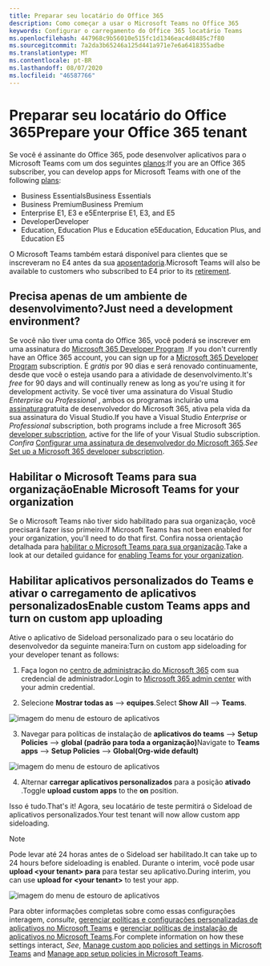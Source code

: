 ```yaml
---
title: Preparar seu locatário do Office 365
description: Como começar a usar o Microsoft Teams no Office 365
keywords: Configurar o carregamento do Office 365 locatário Teams
ms.openlocfilehash: 447968c9b56010e515fc1d1346eac4d8485c7f80
ms.sourcegitcommit: 7a2da3b65246a125d441a971e7e6a6418355adbe
ms.translationtype: MT
ms.contentlocale: pt-BR
ms.lasthandoff: 08/07/2020
ms.locfileid: "46587766"
---
```

# <a name="prepare-your-office-365-tenant"></a><span data-ttu-id="c81ea-104">Preparar seu locatário do Office 365</span><span class="sxs-lookup"><span data-stu-id="c81ea-104">Prepare your Office 365 tenant</span></span>

<span data-ttu-id="c81ea-105">Se você é assinante do Office 365, pode desenvolver aplicativos para o Microsoft Teams com um dos seguintes [planos](https://products.office.com/business/compare-more-office-365-for-business-plans):</span><span class="sxs-lookup"><span data-stu-id="c81ea-105">If you are an Office 365 subscriber, you can develop apps for Microsoft Teams with one of the following [plans](https://products.office.com/business/compare-more-office-365-for-business-plans):</span></span>

* <span data-ttu-id="c81ea-106">Business Essentials</span><span class="sxs-lookup"><span data-stu-id="c81ea-106">Business Essentials</span></span>
* <span data-ttu-id="c81ea-107">Business Premium</span><span class="sxs-lookup"><span data-stu-id="c81ea-107">Business Premium</span></span>
* <span data-ttu-id="c81ea-108">Enterprise E1, E3 e e5</span><span class="sxs-lookup"><span data-stu-id="c81ea-108">Enterprise E1, E3, and E5</span></span>
* <span data-ttu-id="c81ea-109">Developer</span><span class="sxs-lookup"><span data-stu-id="c81ea-109">Developer</span></span>
* <span data-ttu-id="c81ea-110">Education, Education Plus e Education e5</span><span class="sxs-lookup"><span data-stu-id="c81ea-110">Education, Education Plus, and Education E5</span></span>

<span data-ttu-id="c81ea-111">O Microsoft Teams também estará disponível para clientes que se inscreveram no E4 antes da sua [aposentadoria](https://support.office.com//article/important-information-for-office-365-enterprise-e4-customers-f9572348-43a2-43fa-a3d8-3b6c9c042147).</span><span class="sxs-lookup"><span data-stu-id="c81ea-111">Microsoft Teams will also be available to customers who subscribed to E4 prior to its [retirement](https://support.office.com//article/important-information-for-office-365-enterprise-e4-customers-f9572348-43a2-43fa-a3d8-3b6c9c042147).</span></span>

## <a name="just-need-a-development-environment"></a><span data-ttu-id="c81ea-112">Precisa apenas de um ambiente de desenvolvimento?</span><span class="sxs-lookup"><span data-stu-id="c81ea-112">Just need a development environment?</span></span>

<span data-ttu-id="c81ea-113">Se você não tiver uma conta do Office 365, você poderá se inscrever em uma assinatura do [Microsoft 365 Developer Program](https://developer.microsoft.com/microsoft-365/dev-program) .</span><span class="sxs-lookup"><span data-stu-id="c81ea-113">If you don't currently have an Office 365 account, you can sign up for a [Microsoft 365 Developer Program](https://developer.microsoft.com/microsoft-365/dev-program) subscription.</span></span> <span data-ttu-id="c81ea-114">É *grátis* por 90 dias e será renovado continuamente, desde que você o esteja usando para a atividade de desenvolvimento.</span><span class="sxs-lookup"><span data-stu-id="c81ea-114">It's *free* for 90 days and will continually renew as long as you're using it for development activity.</span></span> <span data-ttu-id="c81ea-115">Se você tiver uma assinatura do Visual Studio *Enterprise* ou *Professional* , ambos os programas incluirão uma [assinatura](https://aka.ms/MyVisualStudioBenefits)gratuita de desenvolvedor do Microsoft 365, ativa pela vida da sua assinatura do Visual Studio.</span><span class="sxs-lookup"><span data-stu-id="c81ea-115">If you have a Visual Studio *Enterprise* or *Professional* subscription, both programs include a free Microsoft 365 [developer subscription](https://aka.ms/MyVisualStudioBenefits), active for the life of your Visual Studio subscription.</span></span> <span data-ttu-id="c81ea-116">*Confira* [Configurar uma assinatura de desenvolvedor do Microsoft 365](https://docs.microsoft.com/office/developer-program/office-365-developer-program-get-started).</span><span class="sxs-lookup"><span data-stu-id="c81ea-116">*See* [Set up a Microsoft 365 developer subscription](https://docs.microsoft.com/office/developer-program/office-365-developer-program-get-started).</span></span>

## <a name="enable-microsoft-teams-for-your-organization"></a><span data-ttu-id="c81ea-117">Habilitar o Microsoft Teams para sua organização</span><span class="sxs-lookup"><span data-stu-id="c81ea-117">Enable Microsoft Teams for your organization</span></span>

<span data-ttu-id="c81ea-118">Se o Microsoft Teams não tiver sido habilitado para sua organização, você precisará fazer isso primeiro.</span><span class="sxs-lookup"><span data-stu-id="c81ea-118">If Microsoft Teams has not been enabled for your organization, you'll need to do that first.</span></span> <span data-ttu-id="c81ea-119">Confira nossa orientação detalhada para [habilitar o Microsoft Teams para sua organização](https://docs.microsoft.com/microsoftteams/enable-features-office-365).</span><span class="sxs-lookup"><span data-stu-id="c81ea-119">Take a look at our detailed guidance for [enabling Teams for your organization](https://docs.microsoft.com/microsoftteams/enable-features-office-365).</span></span>

## <a name="enable-custom-teams-apps-and-turn-on-custom-app-uploading"></a><span data-ttu-id="c81ea-120">Habilitar aplicativos personalizados do Teams e ativar o carregamento de aplicativos personalizados</span><span class="sxs-lookup"><span data-stu-id="c81ea-120">Enable custom Teams apps and turn on custom app uploading</span></span>

<span data-ttu-id="c81ea-121">Ative o aplicativo de Sideload personalizado para o seu locatário do desenvolvedor da seguinte maneira:</span><span class="sxs-lookup"><span data-stu-id="c81ea-121">Turn on custom app sideloading for your developer tenant as follows:</span></span>

1. <span data-ttu-id="c81ea-122">Faça logon no [centro de administração do Microsoft 365](https://admin.microsoft.com/Adminportal/Home?source=applauncher#/homepage#/) com sua credencial de administrador.</span><span class="sxs-lookup"><span data-stu-id="c81ea-122">Login to [Microsoft 365 admin center](https://admin.microsoft.com/Adminportal/Home?source=applauncher#/homepage#/) with your admin credential.</span></span> 

2. <span data-ttu-id="c81ea-123">Selecione **Mostrar todas as**  -->  **equipes**.</span><span class="sxs-lookup"><span data-stu-id="c81ea-123">Select **Show All** --> **Teams**.</span></span> 

![imagem do menu de estouro de aplicativos](~/assets/images/prepare-test-tenant/admin-center.png)

3. <span data-ttu-id="c81ea-125">Navegar para políticas de instalação de **aplicativos do teams**  -->  **Setup Policies**  -->  **global (padrão para toda a organização)**</span><span class="sxs-lookup"><span data-stu-id="c81ea-125">Navigate to **Teams apps** --> **Setup Policies** --> **Global(Org-wide default)**</span></span>  

![imagem do menu de estouro de aplicativos](~/assets/images/prepare-test-tenant/turn-on-sideload.png)

4. <span data-ttu-id="c81ea-127">Alternar **carregar aplicativos personalizados** para a posição **ativado** .</span><span class="sxs-lookup"><span data-stu-id="c81ea-127">Toggle **upload custom apps** to the **on** position.</span></span>

<span data-ttu-id="c81ea-128">Isso é tudo.</span><span class="sxs-lookup"><span data-stu-id="c81ea-128">That's it!</span></span> <span data-ttu-id="c81ea-129">Agora, seu locatário de teste permitirá o Sideload de aplicativos personalizados.</span><span class="sxs-lookup"><span data-stu-id="c81ea-129">Your test tenant will now allow custom app sideloading.</span></span>

> [!Note] 
> <span data-ttu-id="c81ea-130">Pode levar até 24 horas antes de o Sideload ser habilitado.</span><span class="sxs-lookup"><span data-stu-id="c81ea-130">It can take up to 24 hours before sideloading is enabled.</span></span> <span data-ttu-id="c81ea-131">Durante o interim, você pode usar **upload \<your tenant> para** para testar seu aplicativo.</span><span class="sxs-lookup"><span data-stu-id="c81ea-131">During interim, you can use **upload for \<your tenant>** to test your app.</span></span>

![imagem do menu de estouro de aplicativos](~/assets/images/prepare-test-tenant/upload-for-contoso.png)

<span data-ttu-id="c81ea-133">Para obter informações completas sobre como essas configurações interagem, *consulte*, [gerenciar políticas e configurações personalizadas de aplicativos no Microsoft Teams](https://docs.microsoft.com/microsoftteams/teams-custom-app-policies-and-settings) e [gerenciar políticas de instalação de aplicativos no Microsoft Teams](https://docs.microsoft.com/microsoftteams/teams-app-setup-policies).</span><span class="sxs-lookup"><span data-stu-id="c81ea-133">For complete information on how these settings interact, *See*, [Manage custom app policies and settings in Microsoft Teams](https://docs.microsoft.com/microsoftteams/teams-custom-app-policies-and-settings) and [Manage app setup policies in Microsoft Teams](https://docs.microsoft.com/microsoftteams/teams-app-setup-policies).</span></span>

